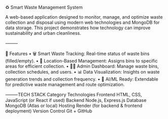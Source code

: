 ♻️ Smart Waste Management System

A web-based application designed to monitor, manage, and optimize waste collection and disposal using modern web technologies and MongoDB for data storage.
This project demonstrates how technology can improve sustainability and urban cleanliness.

⸻

🚀 Features
	•	🗑️ Smart Waste Tracking: Real-time status of waste bins (filled/empty).
	•	📍 Location-Based Management: Assigns bins to specific areas for efficient collection.
	•	👩‍💻 Admin Dashboard: Manage waste bins, collection schedules, and users.
	•	📊 Data Visualization: Insights on waste generation trends and collection frequency.
	•	🧠 AI/ML Ready: Extendable for predictive waste management and route optimization.

⸻TECH STACK
Category
Technologies
Frontend
HTML, CSS, JavaScript (or React if used)
Backend
Node.js, Express.js
Database
MongoDB (Atlas or local)
Hosting
Render (for backend & frontend deployment)
Version Control
Git + GitHub
